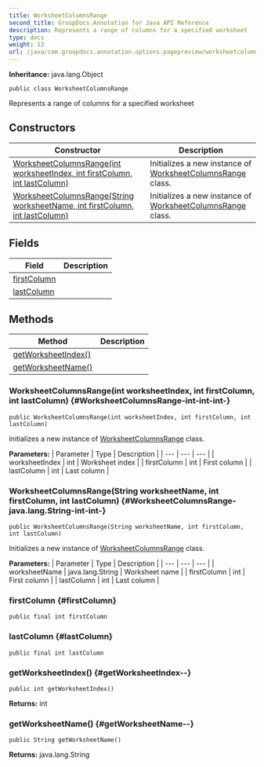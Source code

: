 ```yaml
---
title: WorksheetColumnsRange
second_title: GroupDocs.Annotation for Java API Reference
description: Represents a range of columns for a specified worksheet
type: docs
weight: 13
url: /java/com.groupdocs.annotation.options.pagepreview/worksheetcolumnsrange/
---
```

**Inheritance:**
java.lang.Object
```
public class WorksheetColumnsRange
```

Represents a range of columns for a specified worksheet
## Constructors

| Constructor | Description |
| --- | --- |
| [WorksheetColumnsRange(int worksheetIndex, int firstColumn, int lastColumn)](#WorksheetColumnsRange-int-int-int-) | Initializes a new instance of [WorksheetColumnsRange](../../com.groupdocs.annotation.options.pagepreview/worksheetcolumnsrange) class. |
| [WorksheetColumnsRange(String worksheetName, int firstColumn, int lastColumn)](#WorksheetColumnsRange-java.lang.String-int-int-) | Initializes a new instance of [WorksheetColumnsRange](../../com.groupdocs.annotation.options.pagepreview/worksheetcolumnsrange) class. |
## Fields

| Field | Description |
| --- | --- |
| [firstColumn](#firstColumn) |  |
| [lastColumn](#lastColumn) |  |
## Methods

| Method | Description |
| --- | --- |
| [getWorksheetIndex()](#getWorksheetIndex--) |  |
| [getWorksheetName()](#getWorksheetName--) |  |
### WorksheetColumnsRange(int worksheetIndex, int firstColumn, int lastColumn) {#WorksheetColumnsRange-int-int-int-}
```
public WorksheetColumnsRange(int worksheetIndex, int firstColumn, int lastColumn)
```


Initializes a new instance of [WorksheetColumnsRange](../../com.groupdocs.annotation.options.pagepreview/worksheetcolumnsrange) class.

**Parameters:**
| Parameter | Type | Description |
| --- | --- | --- |
| worksheetIndex | int | Worksheet index |
| firstColumn | int | First column |
| lastColumn | int | Last column |

### WorksheetColumnsRange(String worksheetName, int firstColumn, int lastColumn) {#WorksheetColumnsRange-java.lang.String-int-int-}
```
public WorksheetColumnsRange(String worksheetName, int firstColumn, int lastColumn)
```


Initializes a new instance of [WorksheetColumnsRange](../../com.groupdocs.annotation.options.pagepreview/worksheetcolumnsrange) class.

**Parameters:**
| Parameter | Type | Description |
| --- | --- | --- |
| worksheetName | java.lang.String | Worksheet name |
| firstColumn | int | First column |
| lastColumn | int | Last column |

### firstColumn {#firstColumn}
```
public final int firstColumn
```


### lastColumn {#lastColumn}
```
public final int lastColumn
```


### getWorksheetIndex() {#getWorksheetIndex--}
```
public int getWorksheetIndex()
```




**Returns:**
int
### getWorksheetName() {#getWorksheetName--}
```
public String getWorksheetName()
```




**Returns:**
java.lang.String
